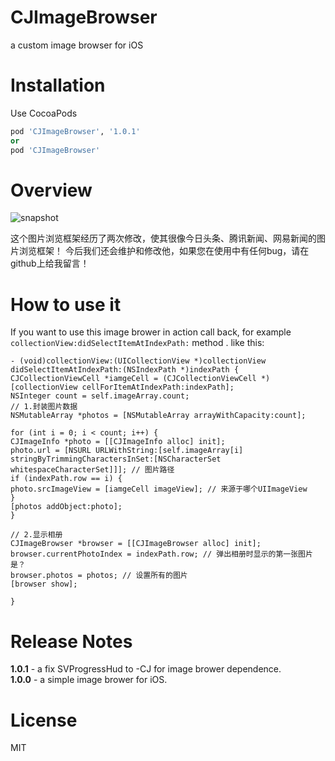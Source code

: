 # CJImageBrowser
a custom image browser for iOS

# Installation

Use CocoaPods  

``` ruby
pod 'CJImageBrowser', '1.0.1' 
or 
pod 'CJImageBrowser'
```

# Overview

![snapshot](https://raw.githubusercontent.com/CJMaxWell2013/CJImageBrowser/master/Snapshots/Snapshot0.gif)

这个图片浏览框架经历了两次修改，使其很像今日头条、腾讯新闻、网易新闻的图片浏览框架！
今后我们还会维护和修改他，如果您在使用中有任何bug，请在github上给我留言！

# How to use it 

If you want to use this image brower in action call back, for example
 `collectionView:didSelectItemAtIndexPath:` method . like this:

``` objc
- (void)collectionView:(UICollectionView *)collectionView didSelectItemAtIndexPath:(NSIndexPath *)indexPath {
CJCollectionViewCell *iamgeCell = (CJCollectionViewCell *)[collectionView cellForItemAtIndexPath:indexPath];
NSInteger count = self.imageArray.count;
// 1.封装图片数据
NSMutableArray *photos = [NSMutableArray arrayWithCapacity:count];

for (int i = 0; i < count; i++) {
CJImageInfo *photo = [[CJImageInfo alloc] init];
photo.url = [NSURL URLWithString:[self.imageArray[i] stringByTrimmingCharactersInSet:[NSCharacterSet whitespaceCharacterSet]]]; // 图片路径
if (indexPath.row == i) {
photo.srcImageView = [iamgeCell imageView]; // 来源于哪个UIImageView
}
[photos addObject:photo];
}

// 2.显示相册
CJImageBrowser *browser = [[CJImageBrowser alloc] init];
browser.currentPhotoIndex = indexPath.row; // 弹出相册时显示的第一张图片是？
browser.photos = photos; // 设置所有的图片
[browser show];

}
```

# Release Notes

**1.0.1** - a fix SVProgressHud to -CJ  for image brower dependence.  
**1.0.0** - a simple image brower for iOS.  

# License  
MIT

